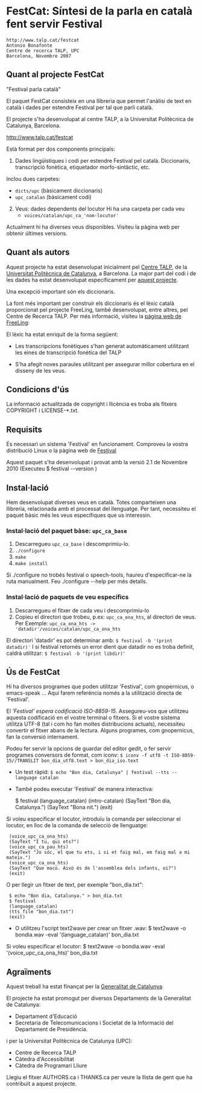 # FestCat: Síntesi de la parla en català fent servir Festival

    http://www.talp.cat/festcat
    Antonio Bonafonte
    Centre de recerca TALP, UPC
    Barcelona, Novembre 2007


## Quant al projecte FestCat
 
"Festival parla català"

El paquet FestCat consisteix en una llibreria que permet l'anàlisi de text
en català  i dades per estendre Festival per tal que parli català. 

El projecte s'ha desenvolupat al centre TALP, a la Universitat
Politècnica de Catalunya, Barcelona.

http://www.talp.cat/festcat

Està format per dos components principals:

1. Dades lingüístiques i codi per estendre Festival pel català.
   Diccionaris, transcripció fonètica, etiquetador morfo-sintàctic, etc.

  Inclou dues carpetes:
   -  `dicts/upc` (bàsicament diccionaris)
   - `upc_catalan` (bàsicament codi)

2. Veus: dades dependents del locutor 
  Hi ha una carpeta per cada veu
   - `voices/catalan/upc_ca_'nom-locutor'`

Actualment hi ha diverses veus disponibles.
Visiteu la pàgina web per obtenir últimes versions. 

## Quant als autors

Aquest projecte ha estat desenvolupat inicialment pel [Centre TALP](http://www.talp.cat),
de la [Universitat Politècnica de Catalunya](http://www.upc.edu), a Barcelona.
La major part del codi i de les dades ha estat desenvolupat 
específicament per [aquest projecte](http://www.talp.cat/festcat).

Una excepció important són els diccionaris.

La font més important per construir els diccionaris és el lèxic català
proporcionat pel projecte FreeLing, també desenvolupat, entre altres,
pel Centre de Recerca TALP. Per més informació, visiteu la [pàgina web
de FreeLing](http://nlp.lsi.upc.edu/freeling/):

El lèxic ha estat enriquit de la forma següent:
 - Les transcripcions fonètiques s'han generat automàticament utilitzant
   les eines de transcripció fonètica del TALP

 - S'ha afegit noves paraules utilitzant per assegurar millor cobertura en 
   el disseny de les veus.


## Condicions d'ús
La informació actualitzada de copyright i llicència es troba als fitxers
COPYRIGHT i LICENSE-*.txt.

## Requisits
És necessari un sistema 'Festival' en funcionament.
Comproveu la vostra distribució Linux o la pàgina web de 
[Festival](http://www.cstr.ed.ac.uk/projects/festival/)

Aquest paquet s'ha desenvolupat i provat amb la versió 2.1 
de Novembre 2010
(Executeu $ festival --version )

## Instal·lació
Hem desenvolupat diverses veus en català.
Totes comparteixen una llibreria, relacionada amb el processat del llenguatge.
Per tant, necessiteu el paquet bàsic més les veus específiques
que us interessin.

### Instal·lació del paquet bàse: `upc_ca_base`

1. Descarregueu `upc_ca_base` i descomprimiu-lo.
2. `./configure`
3. `make`
4. `make install`

Si ./configure no trobés festival o speech-tools, haureu d'especificar-ne la ruta
manualment. Feu ./configure --help per més detalls.

### Instal·lació de paquets de veu específics
1. Descarregueu el fitxer de cada veu i descomprimiu-lo
2. Copieu el directori que trobeu, p.ex: `upc_ca_ona_hts`, al directori de 
   veus. Per Exemple:
      `upc_ca_ona_hts -> 'datadir'/voices/catalan/upc_ca_ona_hts`
   
El directori 'datadir' es pot determinar amb:
    `$ festival -b '(print datadir)'`
I si festival retornés un error dient que datadir no es troba
definit, caldrà utilitzar:
    `$ festival -b '(print libdir)'`

## Ús de FestCat

Hi ha diversos programes que poden utilitzar 'Festival', com 
gnopernicus, o emacs-speak ... Aquí farem referència només a la 
utilització directa de 'Festival'. 

El *'Festival' espera  codificació ISO-8859-15*. Assegureu-vos que utilitzeu
aquesta codificació en el vostre terminal o fitxers. Si el vostre sistema
utilitza UTF-8 (tal i com ho fan moltes distribucions actuals), necessiteu
convertir el fitxer abans de la lectura. Alguns programes, com gnopernicus, 
fan la conversió internament.

Podeu fer servir la opcions de guardar del editor gedit, o fer servir
programes conversors de format, com iconv:
    `$ iconv -f utf8 -t ISO-8859-15//TRANSLIT bon_dia_utf8.text > bon_dia_iso.text`

 * Un test ràpid:
     `$ echo "Bon dia, Catalunya" | festival --tts --language catalan`

 * També podeu executar 'Festival' de manera interactiva:

     $ festival
     (language_catalan)
     (intro-catalan)
     (SayText "Bon dia, Catalunya.")
     (SayText "Bona nit.")
     (exit)

Si voleu especificar el locutor, introduïu la comanda per seleccionar
el locutor, en lloc de la comanda de selecció de llenguatge:

     (voice_upc_ca_ona_hts)
     (SayText "I tu, qui ets?")
     (voice_upc_ca_pau_hts)
     (SayText "Jo sóc, el que tu ets, i si et faig mal, em faig mal a mi mateix.")
     (voice_upc_ca_ona_hts)
     (SayText "Que maco. Això és de l'assemblea dels infants, oi?")
     (exit)

O per llegir un fitxer de text, per exemple "bon_dia.txt": 

     $ echo "Bon dia, Catalunya." > bon_dia.txt
     $ festival
     (language_catalan)
     (tts_file "bon_dia.txt")
     (exit)

 * O utilitzeu l'script text2wave per crear un fitxer .wav:
     $ text2wave -o bondia.wav   -eval '(language_catalan)' bon_dia.txt 

Si voleu especificar el locutor:
     $ text2wave -o bondia.wav   -eval '(voice_upc_ca_ona_hts)' bon_dia.txt 


## Agraïments
Aquest treball ha estat finançat per la [Generalitat de Catalunya](http://www.gencat.cat).

El projecte ha estat promogut per diversos Departaments de la Generalitat 
de Catalunya:

  - Departament d'Educació
  - Secretaria de Telecomunicacions i Societat de la Informació 
    del Departament de Presidència. 

i per la Universitat Politècnica de Catalunya (UPC):

  - Centre de Recerca TALP
  - Càtedra d'Accessibilitat
  - Càtedra de Programari Lliure


Llegiu el fitxer AUTHORS.ca i THANKS.ca per veure la llista de gent que ha contribuït a 
aquest projecte.

